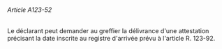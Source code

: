 ###### Article A123-52

Le déclarant peut demander au greffier la délivrance d'une attestation précisant la date inscrite au registre d'arrivée prévu à l'article R. 123-92.

